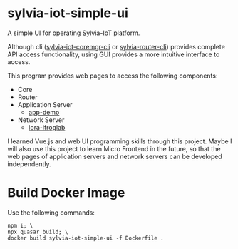 # sylvia-iot-simple-ui

A simple UI for operating Sylvia-IoT platform.

Although cli ([sylvia-iot-coremgr-cli](https://github.com/woofdogtw/sylvia-iot-core/tree/main/sylvia-iot-coremgr-cli) or
[sylvia-router-cli](https://github.com/woofdogtw/sylvia-iot-core/tree/main/sylvia-router)) provides complete API access functionality, using GUI provides a more intuitive interface to access.

This program provides web pages to access the following components:

- Core
- Router
- Application Server
    - [app-demo](https://github.com/woofdogtw/sylvia-iot-examples/tree/main/app-demo)
- Network Server
    - [lora-ifroglab](https://github.com/woofdogtw/sylvia-iot-examples/tree/main/lora-ifroglab)

I learned Vue.js and web UI programming skills through this project. Maybe I will also use this project to learn Micro Frontend in the future, so that the web pages of application servers and network servers can be developed independently.

# Build Docker Image

Use the following commands:

```shell
npm i; \
npx quasar build; \
docker build sylvia-iot-simple-ui -f Dockerfile .
```
